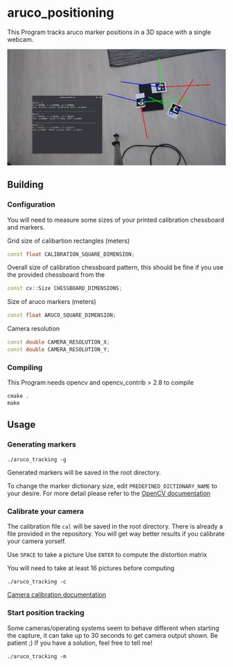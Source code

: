 
# aruco_positioning

This Program tracks aruco marker positions in a 3D space with a single webcam.

![Screenshot](screenshot.png?raw=true "Screenshot")



## Building

### Configuration
You will need to measure some sizes of your printed calibration chessboard and markers.

Grid size of calibartion rectangles (meters)
```c++
const float CALIBRATION_SQUARE_DIMENSION; 
```

Overall size of calibration chessboard pattern, this should be fine if you use the provided chessboard from the 
```c++
const cv::Size CHESSBOARD_DIMENSIONS;
```

Size of aruco markers (meters)
```c++
const float ARUCO_SQUARE_DIMENSION;
```

Camera resolution
```c++
const double CAMERA_RESOLUTION_X;
const double CAMERA_RESOLUTION_Y; 
```

### Compiling
This Program needs opencv and opencv_contrib > 2.8 to compile

```
cmake .
make
```

## Usage

### Generating markers

```
./aruco_tracking -g
```
Generated markers will be saved in the root directory.

To change the marker dictionary size, edit `PREDEFINED_DICTIONARY_NAME` to your desire.
For more detail please refer to the [OpenCV documentation](https://docs.opencv.org/3.4.0/d9/d6a/group__aruco.html#gac84398a9ed9dd01306592dd616c2c975)

### Calibrate your camera

The calibration file `cal` will be saved in the root directory.
There is already a file provided in the repository. You will get way better results if you calibrate your camera yorself.

Use `SPACE` to take a picture
Use `ENTER` to compute the distortion matrix

You will need to take at least 16 pictures before computing

```
./aruco_tracking -c
```
[Camera calibration documentation](https://docs.opencv.org/2.4/doc/tutorials/calib3d/camera_calibration/camera_calibration.html)

### Start position tracking

Some cameras/operating systems seem to behave different when starting the capture, it can take up to 30 seconds to get camera output shown. Be patient ;) If you have a solution, feel free to tell me!

```
./aruco_tracking -m
```
